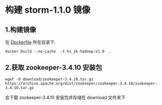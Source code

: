 ﻿# 构建 storm-1.1.0 镜像

## 1.构建镜像
在 [Dockerfile](./Dockerfile) 所在目录下:  
```
docker build --no-cache  -t hs_zk-hadoop:v1.0  .
```

## 2.获取 zookeeper-3.4.10 安装包    
```
wget -O download/zookeeper-3.4.10.tar.gz https://archive.apache.org/dist/zookeeper/zookeeper-3.4.10/zookeeper-3.4.10.tar.gz
```   
会下载 zookeeper-3.4.10 安装包并存储在 download 文件夹下  







